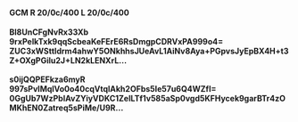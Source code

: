 #### GCM R 20/0c/400 L 20/0c/400
**Bl8UnCFgNvRx33Xb**<br/>**9rxPeIkTxk9qqScbeaKeFErE6RsDmgpCDRVxPA999o4=**<br/>**ZUC3xWSttIdrm4ahwY5ONkhhsJUeAvL1AiNv8Aya+PGpvsJyEpBX4H+t3Z+OXgPGilu2J+LN2kLENXrL...**<br/><br/>
**s0ijQQPEFkza6myR**<br/>**997sPvlMqlVo0o40cqVtqlAkh2OFbs5Ie57u6Q4WZfI=**<br/>**0GgUb7WzPblAvZYiyVDKC1ZelLTf1v585aSp0vgd5KFHycek9garBTr4zOMKhEN0Zatreq5sPiMe/U9R...**
